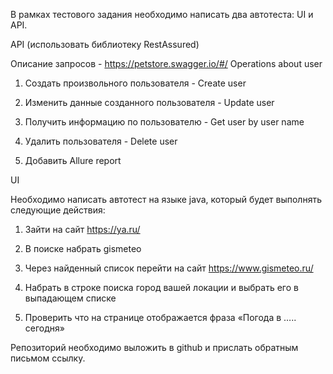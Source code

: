 В рамках тестового задания необходимо написать два автотеста: UI и API.

 

API (использовать библиотеку RestAssured)

Описание запросов - https://petstore.swagger.io/#/   Operations about user

1. Создать произвольного пользователя - Create user

2. Изменить данные созданного пользователя - Update user

3. Получить информацию по пользователю - Get user by user name

4. Удалить пользователя - Delete user

5. Добавить Allure report

 

UI

Необходимо написать автотест на языке java, который будет выполнять следующие действия:

 

1. Зайти на сайт https://ya.ru/

2. В поиске набрать gismeteo

3. Через найденный список перейти на сайт https://www.gismeteo.ru/

4. Набрать в строке поиска город вашей локации и выбрать его в выпадающем списке

5. Проверить что на странице отображается фраза «Погода в ….. сегодня»

 

Репозиторий необходимо выложить в github и прислать обратным письмом ссылку.
